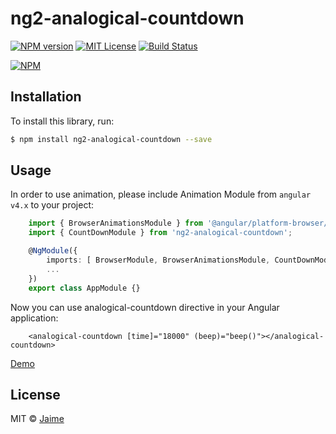 # ng2-analogical-countdown
[![NPM version][npm-version-image]][npm-url]
[![MIT License][license-image]][license-url]
[![Build Status][travis-image]][travis-url]

[![NPM][npm-stats-image]][npm-url]

## Installation

To install this library, run:

```bash
$ npm install ng2-analogical-countdown --save
```

## Usage

In order to use animation, please include Animation Module from `angular v4.x` to your project:

```typescript
    import { BrowserAnimationsModule } from '@angular/platform-browser/animations';
    import { CountDownModule } from 'ng2-analogical-countdown';

    @NgModule({
        imports: [ BrowserModule, BrowserAnimationsModule, CountDownModule ],
        ...
    })
    export class AppModule {}
```

Now you can use analogical-countdown directive in your Angular application:

```
    <analogical-countdown [time]="18000" (beep)="beep()"></analogical-countdown>
```

[Demo](https://jgpacheco.github.io/ng2-analogical-countdown/example/)

## License

MIT © [Jaime](mailto:jaime.glez.pacheco@gmail.com)

[npm-url]: https://www.npmjs.com/package/ng2-analogical-countdown
[npm-version-image]: https://img.shields.io/npm/v/npm.svg?style=flat

[license-image]: https://img.shields.io/npm/l/express.svg?style=flat
[license-url]: LICENSE

[travis-image]: https://travis-ci.org/jgpacheco/ng2-analogical-countdown.svg?branch=master
[travis-url]: https://travis-ci.org/jgpacheco/ng2-analogical-countdown

[npm-stats-image]: https://nodei.co/npm/ng2-analogical-countdown.png?downloads=true&downloadRank=true&stars=true
[travis-url]: https://travis-ci.org/jgpacheco/ng2-analogical-countdown
